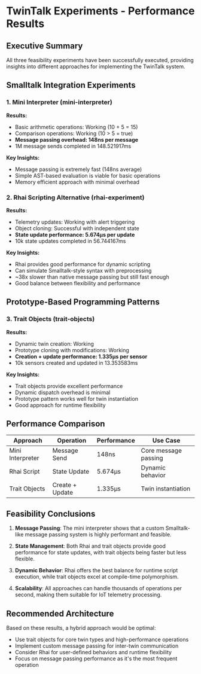 # TwinTalk Experiments - Performance Results

## Executive Summary

All three feasibility experiments have been successfully executed, providing insights into different approaches for implementing the TwinTalk system.

## Smalltalk Integration Experiments

### 1. Mini Interpreter (mini-interpreter)

**Results:**
- Basic arithmetic operations: Working (10 + 5 = 15)
- Comparison operations: Working (10 > 5 = true)
- **Message passing overhead: 148ns per message**
- 1M message sends completed in 148.521917ms

**Key Insights:**
- Message passing is extremely fast (148ns average)
- Simple AST-based evaluation is viable for basic operations
- Memory efficient approach with minimal overhead

### 2. Rhai Scripting Alternative (rhai-experiment)

**Results:**
- Telemetry updates: Working with alert triggering
- Object cloning: Successful with independent state
- **State update performance: 5.674µs per update**
- 10k state updates completed in 56.744167ms

**Key Insights:**
- Rhai provides good performance for dynamic scripting
- Can simulate Smalltalk-style syntax with preprocessing
- ~38x slower than native message passing but still fast enough
- Good balance between flexibility and performance

## Prototype-Based Programming Patterns

### 3. Trait Objects (trait-objects)

**Results:**
- Dynamic twin creation: Working
- Prototype cloning with modifications: Working
- **Creation + update performance: 1.335µs per sensor**
- 10k sensors created and updated in 13.353583ms

**Key Insights:**
- Trait objects provide excellent performance
- Dynamic dispatch overhead is minimal
- Prototype pattern works well for twin instantiation
- Good approach for runtime flexibility

## Performance Comparison

| Approach | Operation | Performance | Use Case |
|----------|-----------|-------------|----------|
| Mini Interpreter | Message Send | 148ns | Core message passing |
| Rhai Script | State Update | 5.674µs | Dynamic behavior |
| Trait Objects | Create + Update | 1.335µs | Twin instantiation |

## Feasibility Conclusions

1. **Message Passing**: The mini interpreter shows that a custom Smalltalk-like message passing system is highly performant and feasible.

2. **State Management**: Both Rhai and trait objects provide good performance for state updates, with trait objects being faster but less flexible.

3. **Dynamic Behavior**: Rhai offers the best balance for runtime script execution, while trait objects excel at compile-time polymorphism.

4. **Scalability**: All approaches can handle thousands of operations per second, making them suitable for IoT telemetry processing.

## Recommended Architecture

Based on these results, a hybrid approach would be optimal:
- Use trait objects for core twin types and high-performance operations
- Implement custom message passing for inter-twin communication
- Consider Rhai for user-defined behaviors and runtime flexibility
- Focus on message passing performance as it's the most frequent operation